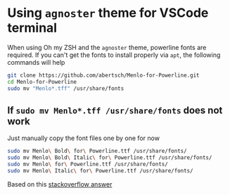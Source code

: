 # Using `agnoster` theme for VSCode terminal
When using Oh my ZSH and the `agnoster` theme, powerline fonts are required.
If you can't get the fonts to install properly via `apt`, the following commands will help

```sh
git clone https://github.com/abertsch/Menlo-for-Powerline.git
cd Menlo-for-Powerline
sudo mv "Menlo*.tff" /usr/share/fonts
```

## If `sudo mv Menlo*.tff /usr/share/fonts` does not work
Just manually copy the font files one by one for now
```sh
sudo mv Menlo\ Bold\ for\ Powerline.ttf /usr/share/fonts/
sudo mv Menlo\ Bold\ Italic\ for\ Powerline.ttf /usr/share/fonts/
sudo mv Menlo\ for\ Powerline.ttf /usr/share/fonts/
sudo mv Menlo\ Italic\ for\ Powerline.ttf /usr/share/fonts/
```

Based on this [stackoverflow answer](https://stackoverflow.com/a/64040556)
